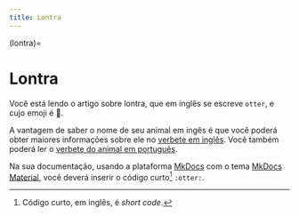 ```yaml
---
title: Lontra
---
```


(lontra)=

# Lontra

Você está lendo o artigo sobre lontra, que em inglês se escreve 
`otter`, e cujo emoji é 🦦.

A vantagem de saber o nome de seu animal em ingês é que você poderá obter maiores informações sobre ele no [verbete em inglês](wikien:otter). 
Você também poderá ler o [verbete do animal em português](wikipt:lontra).

Na sua documentação, usando a plataforma [MkDocs](https://www.mkdocs.org/) com o tema [MkDocs Material](https://squidfunk.github.io/mkdocs-material/),
você deverá inserir o código curto[^1] `:otter:`.

[^1]: Código curto, em inglês, é *short code*.
